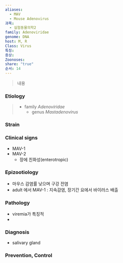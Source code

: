 ```yaml
---
aliases:
  - MAV
  - Mouse Adenovirus
과목:
  - 실험동물의학2
family: Adenoviridae
genome: DNA
host: M, R
Class: Virus
특징: 
증상: 
Zoonoses: 
share: "true"
순서: 14
---
```


> 내용
### Etiology
> - family *Adenoviridae*
> 	- genus *Mastadenovirus*

### Strain

### Clinical signs
- MAV-1
- MAV-2
	- 장에 친화성(enterotropic)
### Epizootiology
- 마우스 감염률 낮으며 구강 전염
- adult 에서 MAV-1 : 지속감염, 장기간 요에서 바이러스 배출
### Pathology
 - viremia가 특징적
 - 
### Diagnosis
- salivary gland
### Prevention, Control

